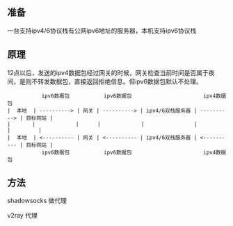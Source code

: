## 准备

一台支持ipv4/6协议栈有公网ipv6地址的服务器，本机支持ipv6协议栈

## 原理

12点以后，发送的ipv4数据包经过网关的时候，网关检查当前时间是否属于夜间，是则不转发数据包，直接返回拒绝信息。但ipv6数据包默认不处理。


```
           ipv6数据包           ipv6数据包                       ipv4数据包
|  本地  | ----------> | 网关 | ----------> | ipv4/6双栈服务器 | ----------> | 目标网站 |
|       |             |      |             |                |             |         |
|  本地  | <---------- | 网关 | <---------- | ipv4/6双栈服务器 | <---------- | 目标网站 |
           ipv6数据包           ipv6数据包                       ipv4数据包
```

## 方法

shadowsocks 做代理

v2ray 代理
